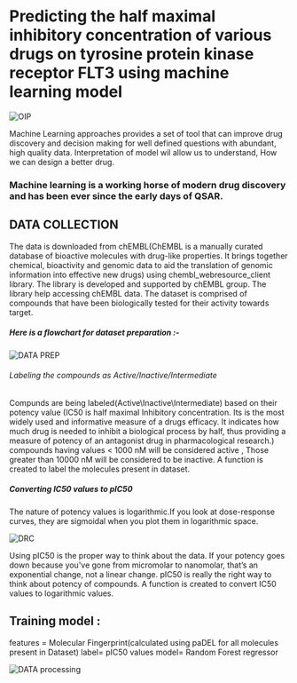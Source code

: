 # Predicting the half maximal inhibitory concentration of various drugs on tyrosine protein kinase receptor FLT3 using machine learning model


![OIP](https://user-images.githubusercontent.com/71454551/100383427-96731a80-3043-11eb-8061-70d435030fab.png)

Machine Learning approaches provides a set of tool that can improve drug discovery and decision making for well defined questions with abundant, high quality data. 
Interpretation of model wil allow us to understand, How we can design a better drug. 
### Machine learning is a working horse of modern drug discovery and has been ever since the early days of QSAR.

## DATA COLLECTION 

The data is downloaded from chEMBL(ChEMBL is a manually curated database of bioactive molecules with drug-like properties. It brings together chemical, bioactivity and genomic data to aid the translation of genomic information into effective new drugs) using chembl_webresource_client library. The library is developed and supported by chEMBL group. The library help accessing chEMBL data.
The dataset is comprised of compounds that have been biologically tested for their activity towards target.

##### Here is a flowchart for dataset preparation :- 

![DATA PREP](https://user-images.githubusercontent.com/71454551/100384002-1a79d200-3045-11eb-9198-35bc75cbb41a.png)

###### Labeling the compounds as Active/Inactive/Intermediate
Compunds are being labeled(Active\Inactive\Intermediate) based on their potency value (IC50 is half maximal Inhibitory concentration. Its is the most widely used and informative measure of a drugs efficacy. It indicates how much drug is needed to inhibit a biological process by half, thus providing a measure of potency of an antagonist drug in pharmacological research.) 
compounds having values < 1000 nM will be considered active , Those greater than 10000 nM will be considered to be inactive. 
A function is created to label the molecules present in dataset.

##### Converting IC50 values to pIC50
The nature of potency values is logarithmic.If you look at dose-response curves, they are sigmoidal when you plot them in logarithmic space.

![DRC](https://user-images.githubusercontent.com/71454551/100385047-96751980-3047-11eb-84bf-5e44fd29dbb2.png)

Using pIC50 is the proper way to think about the data.
If your potency goes down because you've gone from micromolar to nanomolar, that’s an exponential change, not a linear change.
pIC50 is really the right way to think about potency of compounds. A function is created to convert IC50 values to logarithmic values.


 ## Training model :

features = Molecular Fingerprint(calculated using paDEL for all molecules present in Dataset)
label= pIC50 values
model= Random Forest regressor 

![DATA processing](https://user-images.githubusercontent.com/71454551/100385591-12bc2c80-3049-11eb-9841-c527f83ba757.png)









